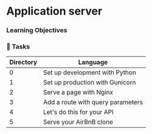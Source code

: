 # Application server

### Learning Objectives

### :file_folder: Tasks
Directory | Language
----- | -----
0 | Set up development with Python
1 | Set up production with Gunicorn
2 | Serve a page with Nginx
3 | Add a route with query parameters
4 | Let's do this for your API
5 | Serve your AirBnB clone
